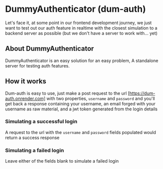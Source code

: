 # DummyAuthenticator (dum-auth)
Let's face it, at some point in our frontend development journey, we just want to test out our auth feature in realtime with the closest simulation to a backend server as possible (but we don't have a server to work with... yet)

## About DummyAuthenticator
DummyAuthenticator is an easy solution for an easy problem, A standalone server for testing auth features.

## How it works
Dum-auth is easy to use, just make a post request to the url [https://dum-auth.onrender.com] with two properties, `username` and `password` and you'll get back a response containing your username, an email forged with your username as raw material, and a jwt token generated from the login details

### Simulating a successful login
A request to the url with the `username` and `password` fields populated would return a success response

### Simulating a failed login
Leave either of the fields blank to simulate a failed login